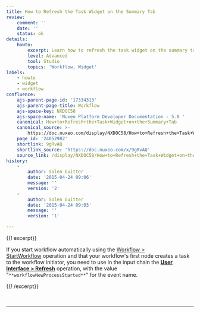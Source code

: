 ```yaml
---
title: How to Refresh the Task Widget on the Summary Tab
review:
    comment: ''
    date: ''
    status: ok
details:
    howto:
        excerpt: Learn how to refresh the task widget on the summary tab.
        level: Advanced
        tool: Studio
        topics: 'Workflow, Widget'
labels:
    - howto
    - widget
    - workflow
confluence:
    ajs-parent-page-id: '17334313'
    ajs-parent-page-title: Workflow
    ajs-space-key: NXDOC58
    ajs-space-name: 'Nuxeo Platform Developer Documentation - 5.8 '
    canonical: How+to+Refresh+the+Task+Widget+on+the+Summary+Tab
    canonical_source: >-
        https://doc.nuxeo.com/display/NXDOC58/How+to+Refresh+the+Task+Widget+on+the+Summary+Tab
    page_id: '24052982'
    shortlink: 9gRvAQ
    shortlink_source: 'https://doc.nuxeo.com/x/9gRvAQ'
    source_link: /display/NXDOC58/How+to+Refresh+the+Task+Widget+on+the+Summary+Tab
history:
    - 
        author: Solen Guitter
        date: '2015-04-24 09:06'
        message: ''
        version: '2'
    - 
        author: Solen Guitter
        date: '2015-04-24 09:03'
        message: ''
        version: '1'

---
```

{{! excerpt}}

If you start workflow automatically using the&nbsp;[Workflow > StartWorkflow](http://explorer.nuxeo.org/nuxeo/site/distribution/current/viewOperation/Context.StartWorkflow)&nbsp;operation and that your workflow's first node creates a task to the workflow initiator, you need to use in the input chain the&nbsp;**[User Interface > Refresh](http://explorer.nuxeo.org/nuxeo/site/distribution/current/viewOperation/Seam.Refresh)**&nbsp;operation, with the value "<span style="color: rgb(34,34,34);">`**workflowNewProcessStarted**`" for the event name.</span>

{{! /excerpt}}

&nbsp;

* * *

&nbsp;